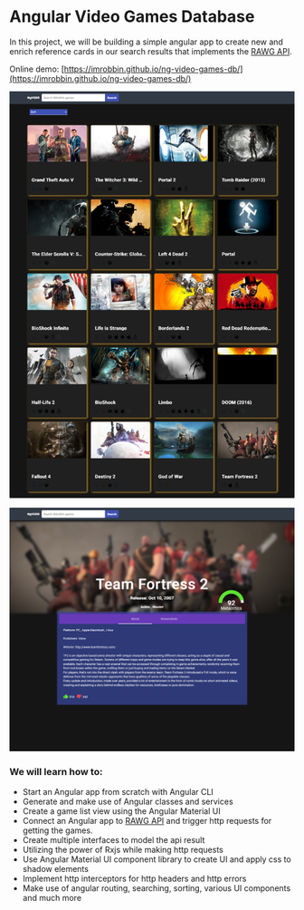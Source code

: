 # Angular Video Games Database

In this project, we will be building a simple angular app to create new and enrich reference cards in our search results that implements the [RAWG API](https://rawg.io/apidocs).

Online demo: [https://imrobbin.github.io/ng-video-games-db/](https://imrobbin.github.io/ng-video-games-db/)

![ng-video-games-db image](https://raw.githubusercontent.com/imrobbin/ng-video-games-db/master/doc-images/ngvgdb-1.png)

![ng-video-games-db image](https://raw.githubusercontent.com/imrobbin/ng-video-games-db/master/doc-images/ngvgdb-3.png)

### We will learn how to:

- Start an Angular app from scratch with Angular CLI
- Generate and make use of Angular classes and services
- Create a game list view using the Angular Material UI
- Connect an Angular app to [RAWG API](https://rawg.io/apidocs) and trigger http requests for getting the games.
- Create multiple interfaces to model the api result
- Utilizing the power of Rxjs while making http requests
- Use Angular Material UI component library to create UI and apply css to shadow elements
- Implement http interceptors for http headers and http errors
- Make use of angular routing, searching, sorting, various UI components and much more
